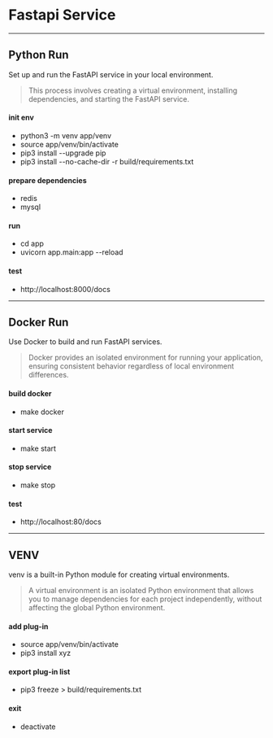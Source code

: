 # Fastapi Service

---
## Python Run
Set up and run the FastAPI service in your local environment. 
> This process involves creating a virtual environment, installing dependencies, and starting the FastAPI service.

#### init env
- python3 -m venv app/venv
- source app/venv/bin/activate
- pip3 install --upgrade pip
- pip3 install --no-cache-dir -r build/requirements.txt

#### prepare dependencies
- redis
- mysql

#### run
- cd app
- uvicorn app.main:app --reload

#### test
- http://localhost:8000/docs

---
## Docker Run
Use Docker to build and run FastAPI services. 
> Docker provides an isolated environment for running your application, ensuring consistent behavior regardless of local environment differences.

#### build docker
- make docker

#### start service
- make start

#### stop service
- make stop

#### test
- http://localhost:80/docs

---
## VENV
venv is a built-in Python module for creating virtual environments.
> A virtual environment is an isolated Python environment that allows you to manage dependencies for each project independently, without affecting the global Python environment.

#### add plug-in
- source app/venv/bin/activate
- pip3 install xyz

#### export plug-in list
- pip3 freeze > build/requirements.txt

#### exit
- deactivate